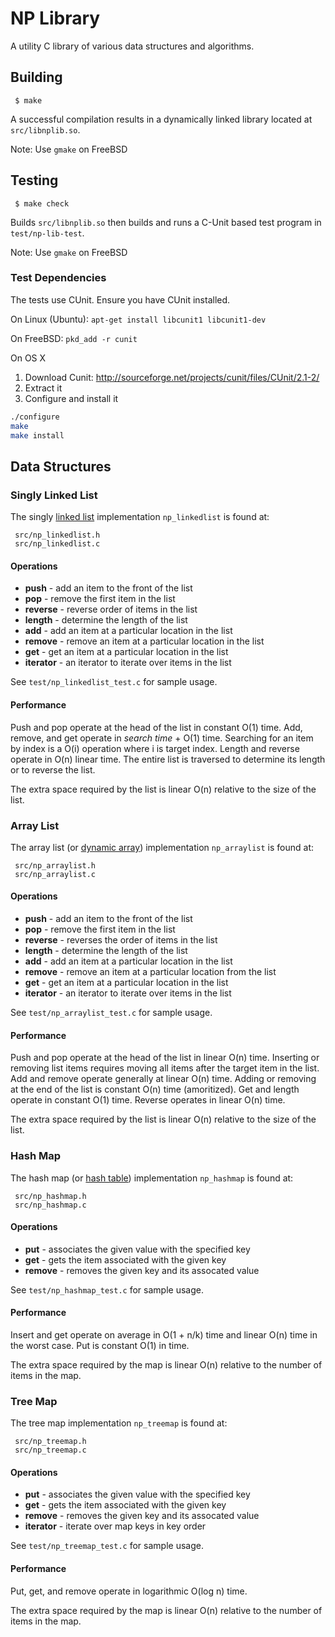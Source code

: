 # NP Library

A utility C library of various data structures and algorithms.

## Building

     $ make

A successful compilation results in a dynamically linked library located at
`src/libnplib.so`.

Note: Use `gmake` on FreeBSD

## Testing

     $ make check

Builds `src/libnplib.so` then builds and runs a C-Unit based test program in
`test/np-lib-test`.

Note: Use `gmake` on FreeBSD

### Test Dependencies

The tests use CUnit. Ensure you have CUnit installed.

On Linux (Ubuntu): `apt-get install libcunit1 libcunit1-dev`

On FreeBSD: `pkd_add -r cunit`

On OS X

1. Download Cunit: http://sourceforge.net/projects/cunit/files/CUnit/2.1-2/
2. Extract it
3. Configure and install it

```bash
./configure
make
make install
```

## Data Structures

### Singly Linked List

The singly [linked list][1] implementation `np_linkedlist` is found at:

     src/np_linkedlist.h
     src/np_linkedlist.c

[1]: http://en.wikipedia.org/wiki/Linked_list

#### Operations

* __push__ - add an item to the front of the list
* __pop__ - remove the first item in the list
* __reverse__ - reverse order of items in the list
* __length__ - determine the length of the list
* __add__ - add an item at a particular location in the list
* __remove__ - remove an item at a particular location in the list
* __get__ - get an item at a particular location in the list
* __iterator__ - an iterator to iterate over items in the list

See `test/np_linkedlist_test.c` for sample usage.

#### Performance

Push and pop operate at the head of the list in constant O(1) time. Add,
remove, and get operate in _search time_ + O(1) time. Searching for an item
by index is a O(i) operation where i is target index. Length and reverse
operate in O(n) linear time. The entire list is traversed to determine its
length or to reverse the list.

The extra space required by the list is linear O(n) relative to the size of
the list.

### Array List

The array list (or [dynamic array][2]) implementation `np_arraylist` is found
at:

     src/np_arraylist.h
     src/np_arraylist.c

[2]:http://en.wikipedia.org/wiki/Dynamic_array

#### Operations

* __push__ - add an item to the front of the list
* __pop__ - remove the first item in the list
* __reverse__ - reverses the order of items in the list
* __length__ - determine the length of the list
* __add__ - add an item at a particular location in the list
* __remove__ - remove an item at a particular location from the list
* __get__ - get an item at a particular location in the list
* __iterator__ - an iterator to iterate over items in the list

See `test/np_arraylist_test.c` for sample usage.

#### Performance

Push and pop operate at the head of the list in linear O(n) time. Inserting
or removing list items requires moving all items after the target item in
the list. Add and remove operate generally at linear O(n) time. Adding or
removing at the end of the list is constant O(n) time (amoritized). Get and
length operate in constant O(1) time. Reverse operates in linear O(n) time.

The extra space required by the list is linear O(n) relative to the size
of the list.

### Hash Map

The hash map (or [hash table][3]) implementation `np_hashmap` is found at:

     src/np_hashmap.h
     src/np_hashmap.c

[3]:http://en.wikipedia.org/wiki/Hash_table

#### Operations

* __put__ - associates the given value with the specified key
* __get__ - gets the item associated with the given key
* __remove__ - removes the given key and its assocated value

See `test/np_hashmap_test.c` for sample usage.

#### Performance

Insert and get operate on average in O(1 + n/k) time and linear O(n) time
in the worst case. Put is constant O(1) in time.

The extra space required by the map is linear O(n) relative to the number
of items in the map.

### Tree Map

The tree map implementation `np_treemap` is found at:

     src/np_treemap.h
     src/np_treemap.c

#### Operations

* __put__ - associates the given value with the specified key
* __get__ - gets the item associated with the given key
* __remove__ - removes the given key and its assocated value
* __iterator__ - iterate over map keys in key order

See `test/np_treemap_test.c` for sample usage.

#### Performance

Put, get, and remove operate in logarithmic O(log n) time.

The extra space required by the map is linear O(n) relative to the number
of items in the map.
